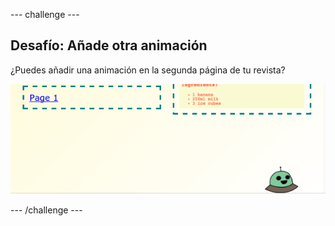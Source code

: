 \--- challenge \---

## Desafío: Añade otra animación

¿Puedes añadir una animación en la segunda página de tu revista?

![Captura de pantalla](images/magazine-animation-challenge.png)

\--- /challenge \---